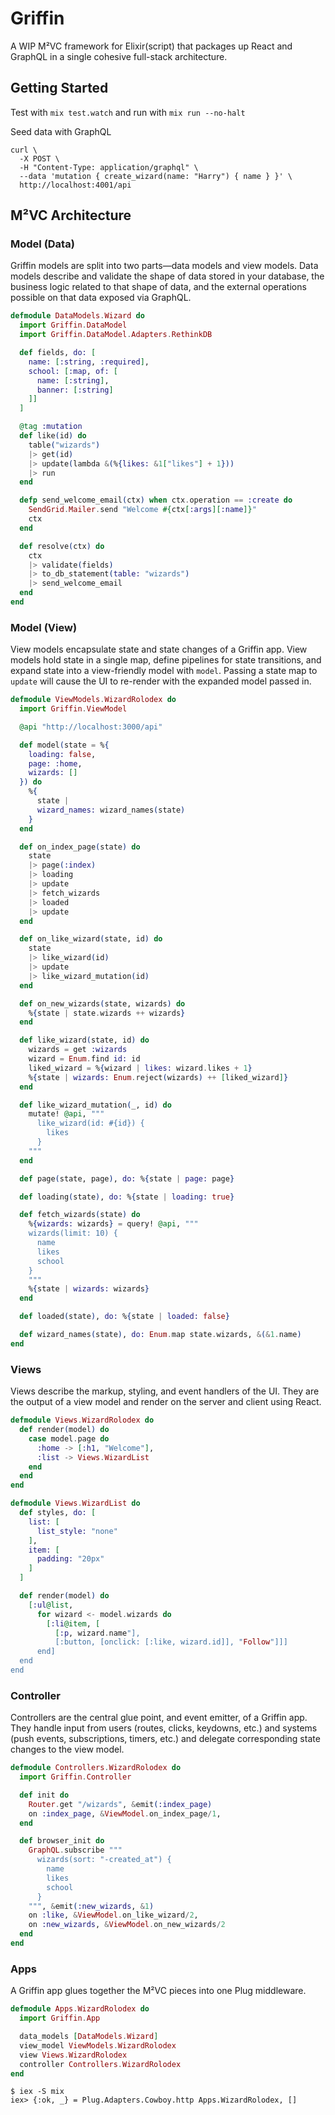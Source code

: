 # Griffin

A WIP M²VC framework for Elixir(script) that packages up React and GraphQL in a single cohesive full-stack architecture.

## Getting Started

Test with `mix test.watch` and run with `mix run --no-halt`

Seed data with GraphQL

```
curl \
  -X POST \
  -H "Content-Type: application/graphql" \
  --data 'mutation { create_wizard(name: "Harry") { name } }' \
  http://localhost:4001/api
```

## M²VC Architecture

### Model (Data)

Griffin models are split into two parts—data models and view models. Data models describe and validate the shape of data stored in your database, the business logic related to that shape of data, and the external operations possible on that data exposed via GraphQL.

````elixir
defmodule DataModels.Wizard do
  import Griffin.DataModel
  import Griffin.DataModel.Adapters.RethinkDB

  def fields, do: [
    name: [:string, :required],
    school: [:map, of: [
      name: [:string],
      banner: [:string]
    ]]
  ]

  @tag :mutation
  def like(id) do
    table("wizards")
    |> get(id)
    |> update(lambda &(%{likes: &1["likes"] + 1}))
    |> run
  end

  defp send_welcome_email(ctx) when ctx.operation == :create do
    SendGrid.Mailer.send "Welcome #{ctx[:args][:name]}"
    ctx
  end

  def resolve(ctx) do
    ctx
    |> validate(fields)
    |> to_db_statement(table: "wizards")
    |> send_welcome_email
  end
end
````

### Model (View)

View models encapsulate state and state changes of a Griffin app. View models hold state in a single map, define pipelines for state transitions, and expand state into a view-friendly model with `model`. Passing a state map to `update` will cause the UI to re-render with the expanded model passed in.

```elixir
defmodule ViewModels.WizardRolodex do
  import Griffin.ViewModel

  @api "http://localhost:3000/api"

  def model(state = %{
    loading: false,
    page: :home,
    wizards: []
  }) do
    %{
      state |
      wizard_names: wizard_names(state)
    }
  end

  def on_index_page(state) do
    state
    |> page(:index)
    |> loading
    |> update
    |> fetch_wizards
    |> loaded
    |> update
  end

  def on_like_wizard(state, id) do
    state
    |> like_wizard(id)
    |> update
    |> like_wizard_mutation(id)
  end

  def on_new_wizards(state, wizards) do
    %{state | state.wizards ++ wizards}
  end

  def like_wizard(state, id) do
    wizards = get :wizards
    wizard = Enum.find id: id
    liked_wizard = %{wizard | likes: wizard.likes + 1}
    %{state | wizards: Enum.reject(wizards) ++ [liked_wizard]}
  end

  def like_wizard_mutation(_, id) do
    mutate! @api, """
      like_wizard(id: #{id}) {
        likes
      }
    """
  end

  def page(state, page), do: %{state | page: page}

  def loading(state), do: %{state | loading: true}

  def fetch_wizards(state) do
    %{wizards: wizards} = query! @api, """
    wizards(limit: 10) {
      name
      likes
      school
    }
    """
    %{state | wizards: wizards}
  end

  def loaded(state), do: %{state | loaded: false}

  def wizard_names(state), do: Enum.map state.wizards, &(&1.name)
end
```

### Views

Views describe the markup, styling, and event handlers of the UI. They are the output of a view model and render on the server and client using React.

```elixir
defmodule Views.WizardRolodex do
  def render(model) do
    case model.page do
      :home -> [:h1, "Welcome"],
      :list -> Views.WizardList
    end
  end
end
```

```elixir
defmodule Views.WizardList do
  def styles, do: [
    list: [
      list_style: "none"
    ],
    item: [
      padding: "20px"
    ]
  ]

  def render(model) do
    [:ul@list,
      for wizard <- model.wizards do
        [:li@item, [
          [:p, wizard.name"],
          [:button, [onclick: [:like, wizard.id]], "Follow"]]]
      end]
  end
end
```

### Controller

Controllers are the central glue point, and event emitter, of a Griffin app. They handle input from users (routes, clicks, keydowns, etc.) and systems (push events, subscriptions, timers, etc.) and delegate corresponding state changes to the view model.

```elixir
defmodule Controllers.WizardRolodex do
  import Griffin.Controller

  def init do
    Router.get "/wizards", &emit(:index_page)
    on :index_page, &ViewModel.on_index_page/1,
  end

  def browser_init do
    GraphQL.subscribe """
      wizards(sort: "-created_at") {
        name
        likes
        school
      }
    """, &emit(:new_wizards, &1)
    on :like, &ViewModel.on_like_wizard/2,
    on :new_wizards, &ViewModel.on_new_wizards/2
  end
end
```

### Apps

A Griffin app glues together the M²VC pieces into one Plug middleware.

```elixir
defmodule Apps.WizardRolodex do
  import Griffin.App

  data_models [DataModels.Wizard]
  view_model ViewModels.WizardRolodex
  view Views.WizardRolodex
  controller Controllers.WizardRolodex
end
```

```
$ iex -S mix
iex> {:ok, _} = Plug.Adapters.Cowboy.http Apps.WizardRolodex, []
```
